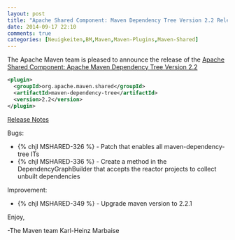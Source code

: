 ```yaml
---
layout: post
title: "Apache Shared Component: Maven Dependency Tree Version 2.2 Released"
date: 2014-09-17 22:10
comments: true
categories: [Neuigkeiten,BM,Maven,Maven-Plugins,Maven-Shared]
---
```

The Apache Maven team is pleased to announce the release of the 
[Apache Shared Component: Apache Maven Dependency Tree Version 2.2](http://maven.apache.org/shared/maven-dependency-tree/)


``` xml
<plugin>
  <groupId>org.apache.maven.shared</groupId>
  <artifactId>maven-dependency-tree</artifactId>
  <version>2.2</version>
</plugin>
```

<!-- more -->

[Release Notes](http://jira.codehaus.org/secure/ReleaseNote.jspa?projectId=11761&version=19225)

Bugs:

 * {% chjl MSHARED-326 %} - Patch that enables all maven-dependency-tree ITs
 * {% chjl MSHARED-336 %} - Create a method in the DependencyGraphBuilder that accepts the reactor projects to collect unbuilt dependencies

Improvement:

 * {% chjl MSHARED-349 %} - Upgrade maven version to 2.2.1


Enjoy,

-The Maven team
Karl-Heinz Marbaise
